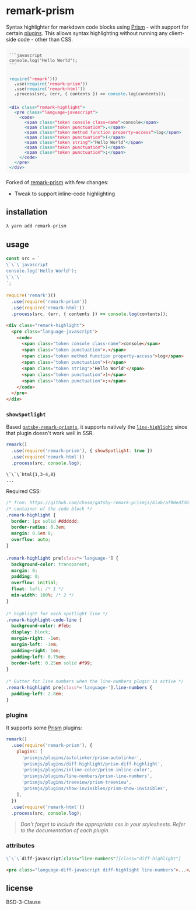 # remark-prism

Syntax highlighter for markdown code blocks using [Prism](https://prismjs.com/) - with support for certain [plugins](https://prismjs.com/plugins/). This allows syntax highlighting without running any client-side code - other than CSS.

<div align="center">
  <img width="898" src="media/cover.png" alt="remark-prism">
</div>


Forked of [remark-prism](https://github.com/sergioramos/remark-prism) with few changes:

- Tweak to support inline-code highlighting

## installation

```bash
λ yarn add remark-prism
```

## usage

```js
const src = `
\`\`\`javascript
console.log('Hello World');
\`\`\`
`;

require('remark')()
  .use(require('remark-prism'))
  .use(require('remark-html'))
  .process(src, (err, { contents }) => console.log(contents));
```

```html
<div class="remark-highlight">
  <pre class="language-javascript">
    <code>
      <span class="token console class-name">console</span>
      <span class="token punctuation">.</span>
      <span class="token method function property-access">log</span>
      <span class="token punctuation">(</span>
      <span class="token string">'Hello World'</span>
      <span class="token punctuation">)</span>
      <span class="token punctuation">;</span>
    </code>
  </pre>
</div>
```

### `showSpotlight`

Based [`gatsby-remark-prismjs`](https://github.com/gatsbyjs/gatsby/tree/master/packages/gatsby-remark-prismjs), it supports natively the [`line-highlight`](https://prismjs.com/plugins/line-highlight/) since that plugin doesn't work well in SSR.

```js
remark()
  .use(require('remark-prism'), { showSpotlight: true })
  .use(require('remark-html'))
  .process(src, console.log);
```

```
\`\`\`html{1,3-4,8}
...
```

Required CSS:

```css
/* from: https://github.com/chasm/gatsby-remark-prismjs/blob/af90edfd6f378a7ffd8d70e50a540077795e5c2c/README.md#L83-L110 */
/* container of the code block */
.remark-highlight {
  border: 1px solid #dddddd;
  border-radius: 0.3em;
  margin: 0.5em 0;
  overflow: auto;
}

.remark-highlight pre[class*='language-'] {
  background-color: transparent;
  margin: 0;
  padding: 0;
  overflow: initial;
  float: left; /* 1 */
  min-width: 100%; /* 2 */
}

/* highlight for each spotlight line */
.remark-highlight-code-line {
  background-color: #feb;
  display: block;
  margin-right: -1em;
  margin-left: -1em;
  padding-right: 1em;
  padding-left: 0.75em;
  border-left: 0.25em solid #f99;
}

/* Gutter for line numbers when the line-numbers plugin is active */
.remark-highlight pre[class*='language-'].line-numbers {
  padding-left: 2.8em;
}
```

### plugins

It supports some [Prism](https://prismjs.com/) plugins:

```js
remark()
  .use(require('remark-prism'), {
    plugins: [
      'prismjs/plugins/autolinker/prism-autolinker',
      'prismjs/plugins/diff-highlight/prism-diff-highlight',
      'prismjs/plugins/inline-color/prism-inline-color',
      'prismjs/plugins/line-numbers/prism-line-numbers',
      'prismjs/plugins/treeview/prism-treeview',
      'prismjs/plugins/show-invisibles/prism-show-invisibles',
    ],
  })
  .use(require('remark-html'))
  .process(src, console.log);
```

> _Don't forget to include the appropriate css in your stylesheets. Refer to the documentation of each plugin._

### attributes

```markdown
\`\`\`diff-javascript[class="line-numbers"][class="diff-highlight"]
```

```html
<pre class="language-diff-javascript diff-highlight line-numbers">...</pre>
```

## license

BSD-3-Clause
